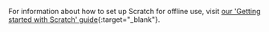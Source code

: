 For information about how to set up Scratch for offline use, visit [our 'Getting started with Scratch' guide](https://projects.raspberrypi.org/en/projects/getting-started-scratch/1){:target="_blank"}.
